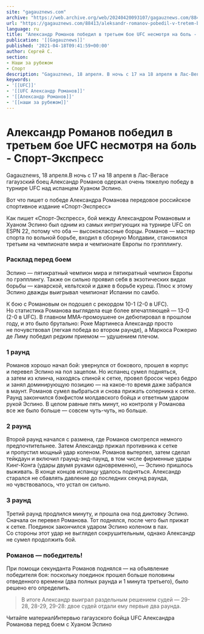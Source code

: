 ```yaml
---
site: "gagauznews.com"
archive: "https://web.archive.org/web/20240420093107/gagauznews.com/88413/aleksandr-romanov-pobedil-v-tretem-boe-ufc-nesmotrya-na-bol-sport-ekspress.html"
url: "https://gagauznews.com/88413/aleksandr-romanov-pobedil-v-tretem-boe-ufc-nesmotrya-na-bol-sport-ekspress.html"
language: ru
title: "Александр Романов победил в третьем бое UFC несмотря на боль - Спорт-Экспресс"
publication: '[[Gagauznews]]'
published: '2021-04-18T09:41:59+00:00'
author: Сергей С.
section:
- Наши за рубежом
- Спорт
description: "Gagauznews, 18 апреля. В ночь с 17 на 18 апреля в Лас-Вегасе гагаузский боец Александр Романов одержал очень тяжелую победу в турнире UFC над испанцем Хуаном Эспино. Вот что пишет о победе Александра Романова передовое российское спортивное издание «Спорт-Экспресс» Как пишет «Спорт-Экспресс», бой между Александром Романовым и Хуаном Эспино был одним из самых интригующих на турнире UFC on ESPN 22, потому что оба — высококлассные борцы. Романов — мастер спорта по вольной борьбе, входил в сборную Молдавии, становился третьим на чемпионате мира и чемпионате Европы по грэпплингу. Расклад перед боем Эспино — пятикратный чемпион мира и пятикратный чемпион Европы по грэпплингу. Также он сильно […]"
keywords:
- '[[UFC]]'
- '[[UFC Александр Романов]]'
- '[[Александр Романов]]'
- '[[наши за рубежом]]'
---
```


# Александр Романов победил в третьем бое UFC несмотря на боль - Спорт-Экспресс

Gagauznews, 18 апреля.В ночь с 17 на 18 апреля в Лас-Вегасе гагаузский боец Александр Романов одержал очень тяжелую победу в турнире UFC над испанцем Хуаном Эспино.

Вот что пишет о победе Александра Романова передовое российское спортивное издание «Спорт-Экспресс»

Как пишет «Спорт-Экспресс», бой между Александром Романовым и Хуаном Эспино был одним из самых интригующих на турнире UFC on ESPN 22, потому что оба — высококлассные борцы. Романов — мастер спорта по вольной борьбе, входил в сборную Молдавии, становился третьим на чемпионате мира и чемпионате Европы по грэпплингу.

### Расклад перед боем

Эспино — пятикратный чемпион мира и пятикратный чемпион Европы по грэпплингу. Также он сильно проявил себя в экзотических видах борьбы — канарской, кельтской и даже в борьбе куреш. Плюс к этому Эспино дважды выигрывал чемпионат Испании по самбо.

К бою с Романовым он подошел с рекордом 10-1 (2-0 в UFC). Но статистика Романова выглядела еще более впечатляющей — 13-0 (2-0 в UFC). В главном ММА-промоушене он дебютировал в прошлом году, и это было брутально: Роке Мартинеса Александр просто не почувствовал (легкая победа во втором раунде), а Маркоса Рожерио де Лиму победил редким приемом — удушением плечом.

### 1 раунд

Романов хорошо начал бой: увернулся от бокового, прошел в корпус и перевел Эспино на пол зацепом. Но испанец сумел подняться, а затем из клинча, находясь спиной к сетке, провел бросок через бедро и занял доминирующую позицию — на какое-то время даже забрался в маунт. Романов сумел выбраться и снова прижать соперника к сетке. Раунд закончился бэкфистом молдавского бойца и ответным ударом рукой Эспино. В целом равные пять минут, но контроля у Романова все же было больше — совсем чуть-чуть, но больше.

### 2 раунд

Второй раунд начался с размена, где Романов смотрелся немного предпочтительнее. Затем Александр прижал противника к сетке и пропустил мощный удар коленом. Романов вытерпел, затем сделал тейкдаун и включил граунд-энд-паунд, в том числе фирменные удары Кинг-Конга (удары двумя руками одновременно), — Эспино пришлось выживать. В конце концов испанцу удалось подняться. Александр старался не сбавлять давление до последних секунд раунда, но чувствовалось, что устал он сильно.

### 3 раунд

Третий раунд продлился минуту, и прошла она под диктовку Эспино. Сначала он перевел Романова. Тот поднялся, после чего был прижат к сетке. Поединок закончился ударом Эспино коленом в пах. Со стороны этот удар не выглядел сокрушительным, однако Александр не сумел продолжить бой.

### Романов — победитель!

При помощи секунданта Романов поднялся — на объявление победителя боя: поскольку поединок прошел больше половины отведенного времени (два полных раунда и 1 минута третьего), было решено его определить.

> В итоге Александр выиграл раздельным решением судей — 29-28, 28-29, 29-28: двое судей отдали ему первые два раунда.

Читайте материалИнтервью гагаузского бойца UFC Александра Романова перед боем с Хуаном Эспино